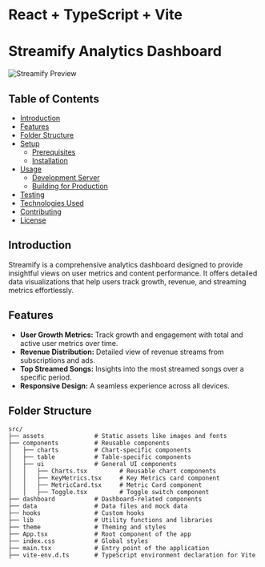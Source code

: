 # React + TypeScript + Vite

# Streamify Analytics Dashboard

![Streamify Preview](./src/assets/images/streamify-preview.png)

## Table of Contents

- [Introduction](#introduction)
- [Features](#features)
- [Folder Structure](#folder-structure)
- [Setup](#setup)
  - [Prerequisites](#prerequisites)
  - [Installation](#installation)
- [Usage](#usage)
  - [Development Server](#development-server)
  - [Building for Production](#building-for-production)
- [Testing](#testing)
- [Technologies Used](#technologies-used)
- [Contributing](#contributing)
- [License](#license)

## Introduction

Streamify is a comprehensive analytics dashboard designed to provide insightful views on user metrics and content performance. It offers detailed data visualizations that help users track growth, revenue, and streaming metrics effortlessly.

## Features

- **User Growth Metrics:** Track growth and engagement with total and active user metrics over time.
- **Revenue Distribution:** Detailed view of revenue streams from subscriptions and ads.
- **Top Streamed Songs:** Insights into the most streamed songs over a specific period.
- **Responsive Design:** A seamless experience across all devices.

## Folder Structure

```plaintext
src/
├── assets              # Static assets like images and fonts
├── components          # Reusable components
│   ├── charts          # Chart-specific components
│   ├── table           # Table-specific components
│   ├── ui              # General UI components
│   │   ├── Charts.tsx         # Reusable chart components
│   │   ├── KeyMetrics.tsx     # Key Metrics card component
│   │   ├── MetricCard.tsx     # Metric Card component
│   │   ├── Toggle.tsx         # Toggle switch component
├── dashboard           # Dashboard-related components
├── data                # Data files and mock data
├── hooks               # Custom hooks
├── lib                 # Utility functions and libraries
├── theme               # Theming and styles
├── App.tsx             # Root component of the app
├── index.css           # Global styles
├── main.tsx            # Entry point of the application
├── vite-env.d.ts       # TypeScript environment declaration for Vite
```
